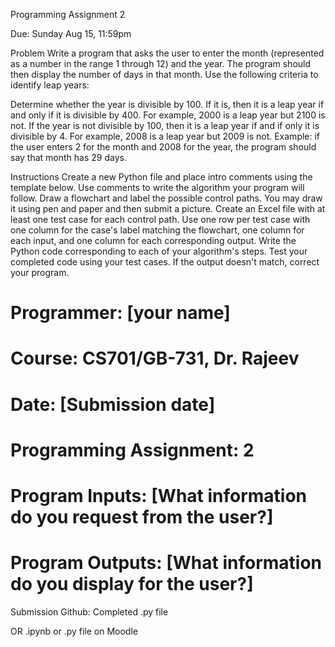 Programming Assignment 2

Due: Sunday Aug 15, 11:59pm

Problem
Write a program that asks the user to enter the month (represented as a number in the range 1 through 12) and the year. The program should then display the number of days in that month. Use the following criteria to identify leap years:

Determine whether the year is divisible by 100. If it is, then it is a leap year if and only if it is divisible by 400. For example, 2000 is a leap year but 2100 is not.
If the year is not divisible by 100, then it is a leap year if and if only it is divisible by 4. For example, 2008 is a leap year but 2009 is not.
Example: if the user enters 2 for the month and 2008 for the year, the program should say that month has 29 days.

Instructions
Create a new Python file and place intro comments using the template below.
Use comments to write the algorithm your program will follow.
Draw a flowchart and label the possible control paths. You may draw it using pen and paper and then submit a picture.
Create an Excel file with at least one test case for each control path. Use one row per test case with one column for the case's label matching the flowchart, one column for each input, and one column for each corresponding output.
Write the Python code corresponding to each of your algorithm's steps.
Test your completed code using your test cases. If the output doesn't match, correct your program.
# Programmer: [your name]
# Course: CS701/GB-731, Dr. Rajeev  
# Date: [Submission date]
# Programming Assignment: 2
# Program Inputs: [What information do you request from the user?]
# Program Outputs: [What information do you display for the user?]
Submission
Github: Completed .py file 

OR
 .ipynb or .py file on Moodle 
